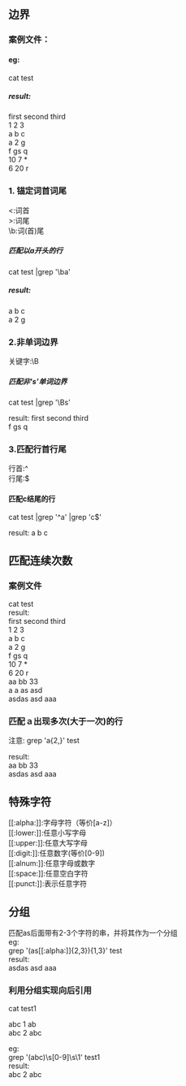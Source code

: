 ## 边界
### 案例文件：
#### eg:
cat test  
##### result:  
first second third  
1 2 3  
a b c  
a 2 g  
f gs q  
10 7 *  
6 20 r  

### 1. 锚定词首词尾  
\<:词首  
\>:词尾  
\b:词(首)尾   

##### 匹配以a开头的行
cat test |grep '\ba'  

##### result:
a b c  
a 2 g

### 2.非单词边界
关键字:\B  

##### 匹配非's'单词边界
cat test |grep '\Bs'  

result:
first second third  
f gs q  

### 3.匹配行首行尾  
行首:^  
行尾:$  

#### 匹配c结尾的行  
cat test |grep '^a' |grep 'c$'

result:
a b c

## 匹配连续次数  
### 案例文件　　
cat test  
result:  
first second third  
1 2 3  
a b c  
a 2 g  
f gs q  
10 7 *  
6 20 r  
aa bb 33  
a a as asd  
asdas asd  aaa    

### 匹配ａ出现多次(大于一次)的行　　
注意:
grep 'a\{2,\}' test  

result:  
aa bb 33  
asdas asd  aaa  


## 特殊字符  
[[:alpha:]]:字母字符（等价[a-z]）  
[[:lower:]]:任意小写字母  
[[:upper:]]:任意大写字母  
[[:digit:]]:任意数字(等价[0-9])     
[[:alnum:]]:任意字母或数字  
[[:space:]]:任意空白字符  
[[:punct:]]:表示任意字符

[abc]:表示匹配abc任一字符
[^abc]:表示匹配abc之外的单个字符

## 分组  
匹配as后面带有2-3个字符的串，并将其作为一个分组  
eg:  
grep '\(as[[:alpha:]]\{2,3\}\)\{1,3\}' test   
result:  
asdas asd  aaa  

### 利用分组实现向后引用  
cat test1

abc 1 ab  
abc 2 abc

eg:  
grep '\(abc\)\s[0-9]\s\1' test1  
result:  
abc 2 abc  
